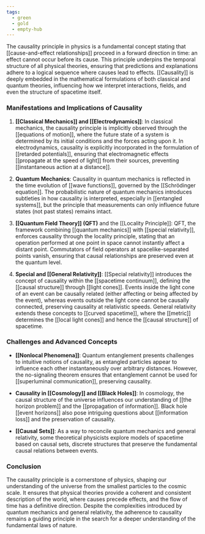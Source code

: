 ```yaml
---
tags:
  - green
  - gold
  - empty-hub
---
```

The causality principle in physics is a fundamental concept stating that [[cause-and-effect relationships]] proceed in a forward direction in time: an effect cannot occur before its cause. This principle underpins the temporal structure of all physical theories, ensuring that predictions and explanations adhere to a logical sequence where causes lead to effects. [[Causality]] is deeply embedded in the mathematical formulations of both classical and quantum theories, influencing how we interpret interactions, fields, and even the structure of spacetime itself.

### Manifestations and Implications of Causality

1. **[[Classical Mechanics]] and [[Electrodynamics]]**: In classical mechanics, the causality principle is implicitly observed through the [[equations of motion]], where the future state of a system is determined by its initial conditions and the forces acting upon it. In electrodynamics, causality is explicitly incorporated in the formulation of [[retarded potentials]], ensuring that electromagnetic effects [[propagate at the speed of light]] from their sources, preventing [[instantaneous action at a distance]].

2. **Quantum Mechanics**: Causality in quantum mechanics is reflected in the time evolution of [[wave functions]], governed by the [[Schrödinger equation]]. The probabilistic nature of quantum mechanics introduces subtleties in how causality is interpreted, especially in [[entangled systems]], but the principle that measurements can only influence future states (not past states) remains intact.

3. **[[Quantum Field Theory]] (QFT)** and the [[Locality Principle]]: QFT, the framework combining [[quantum mechanics]] with [[special relativity]], enforces causality through the locality principle, stating that an operation performed at one point in space cannot instantly affect a distant point. Commutators of field operators at spacelike-separated points vanish, ensuring that causal relationships are preserved even at the quantum level.

4. **Special and [[General Relativity]]**: [[Special relativity]] introduces the concept of causality within the [[spacetime continuum]], defining the [[causal structure]] through [[light cones]]. Events inside the light cone of an event can be causally related (either affecting or being affected by the event), whereas events outside the light cone cannot be causally connected, preserving causality at relativistic speeds. General relativity extends these concepts to [[curved spacetime]], where the [[metric]] determines the [[local light cones]] and hence the [[causal structure]] of spacetime.

### Challenges and Advanced Concepts

- **[[Nonlocal Phenomena]]**: Quantum entanglement presents challenges to intuitive notions of causality, as entangled particles appear to influence each other instantaneously over arbitrary distances. However, the no-signaling theorem ensures that entanglement cannot be used for [[superluminal communication]], preserving causality.

- **Causality in [[Cosmology]] and [[Black Holes]]**: In cosmology, the causal structure of the universe influences our understanding of [[the horizon problem]] and the [[propagation of information]]. Black hole [[event horizons]] also pose intriguing questions about [[information loss]] and the preservation of causality.

- **[[Causal Sets]]**: As a way to reconcile quantum mechanics and general relativity, some theoretical physicists explore models of spacetime based on causal sets, discrete structures that preserve the fundamental causal relations between events.

### Conclusion

The causality principle is a cornerstone of physics, shaping our understanding of the universe from the smallest particles to the cosmic scale. It ensures that physical theories provide a coherent and consistent description of the world, where causes precede effects, and the flow of time has a definitive direction. Despite the complexities introduced by quantum mechanics and general relativity, the adherence to causality remains a guiding principle in the search for a deeper understanding of the fundamental laws of nature.